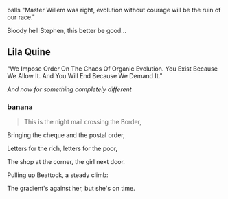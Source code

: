 balls 
"Master Willem was right, evolution without courage will be the ruin of our race."

Bloody hell Stephen, this better be good...

## Lila Quine

"We Impose Order On The Chaos Of Organic Evolution. You Exist Because We Allow It. And You Will End Because We Demand It."

*And now for something completely different*

### banana
>This is the night mail crossing the Border,
>
Bringing the cheque and the postal order,
>
Letters for the rich, letters for the poor,
>
The shop at the corner, the girl next door.
>
Pulling up Beattock, a steady climb:
>
The gradient's against her, but she's on time.